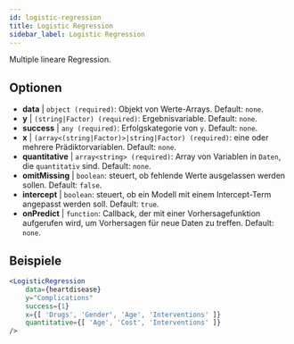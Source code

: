 ```yaml
---
id: logistic-regression
title: Logistic Regression
sidebar_label: Logistic Regression
---
```


Multiple lineare Regression.

## Optionen

* __data__ | `object (required)`: Objekt von Werte-Arrays. Default: `none`.
* __y__ | `(string|Factor) (required)`: Ergebnisvariable. Default: `none`.
* __success__ | `any (required)`: Erfolgskategorie von `y`. Default: `none`.
* __x__ | `(array<(string|Factor)>|string|Factor) (required)`: eine oder mehrere Prädiktorvariablen. Default: `none`.
* __quantitative__ | `array<string> (required)`: Array von Variablen in `Daten`, die `quantitativ` sind. Default: `none`.
* __omitMissing__ | `boolean`: steuert, ob fehlende Werte ausgelassen werden sollen. Default: `false`.
* __intercept__ | `boolean`: steuert, ob ein Modell mit einem Intercept-Term angepasst werden soll. Default: `true`.
* __onPredict__ | `function`: Callback, der mit einer Vorhersagefunktion aufgerufen wird, um Vorhersagen für neue Daten zu treffen. Default: `none`.


## Beispiele

```jsx live
<LogisticRegression 
    data={heartdisease} 
    y="Complications"
    success={1}
    x={[ 'Drugs', 'Gender', 'Age', 'Interventions' ]}
    quantitative={[ 'Age', 'Cost', 'Interventions' ]}
/>
```

